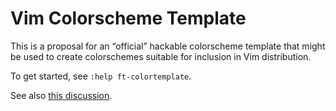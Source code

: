 # Vim Colorscheme Template

This is a proposal for an “official” hackable colorscheme template that might be
used to create colorschemes suitable for inclusion in Vim distribution.

To get started, see `:help ft-colortemplate`.

See also [this discussion](https://github.com/vim/vim/issues/1665).
